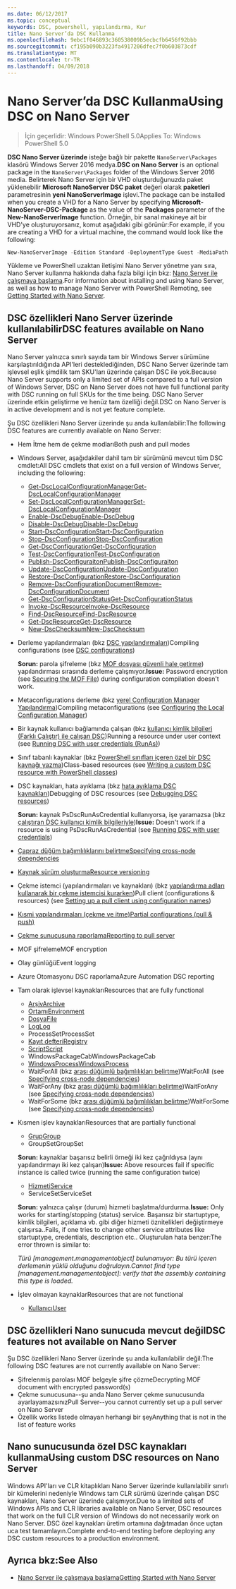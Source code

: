 ```yaml
---
ms.date: 06/12/2017
ms.topic: conceptual
keywords: DSC, powershell, yapılandırma, Kur
title: Nano Server’da DSC Kullanma
ms.openlocfilehash: 9ebc1f046893c360538009b5ecbcfb6456f92bbb
ms.sourcegitcommit: cf195b090b3223fa4917206dfec7f0b603873cdf
ms.translationtype: MT
ms.contentlocale: tr-TR
ms.lasthandoff: 04/09/2018
---
```

# <a name="using-dsc-on-nano-server"></a><span data-ttu-id="4c9a8-103">Nano Server’da DSC Kullanma</span><span class="sxs-lookup"><span data-stu-id="4c9a8-103">Using DSC on Nano Server</span></span>

> <span data-ttu-id="4c9a8-104">İçin geçerlidir: Windows PowerShell 5.0</span><span class="sxs-lookup"><span data-stu-id="4c9a8-104">Applies To: Windows PowerShell 5.0</span></span>

<span data-ttu-id="4c9a8-105">**DSC Nano Server üzerinde** isteğe bağlı bir pakette `NanoServer\Packages` klasörü Windows Server 2016 medya.</span><span class="sxs-lookup"><span data-stu-id="4c9a8-105">**DSC on Nano Server** is an optional package in the `NanoServer\Packages` folder of the Windows Server 2016 media.</span></span> <span data-ttu-id="4c9a8-106">Belirterek Nano Server için bir VHD oluşturduğunuzda paket yüklenebilir **Microsoft NanoServer DSC paket** değeri olarak **paketleri** parametresinin **yeni NanoServerImage**  işlevi.</span><span class="sxs-lookup"><span data-stu-id="4c9a8-106">The package can be installed when you create a VHD for a Nano Server by specifying **Microsoft-NanoServer-DSC-Package** as the value of the **Packages** parameter of the **New-NanoServerImage** function.</span></span> <span data-ttu-id="4c9a8-107">Örneğin, bir sanal makineye ait bir VHD'ye oluşturuyorsanız, komut aşağıdaki gibi görünür:</span><span class="sxs-lookup"><span data-stu-id="4c9a8-107">For example, if you are creating a VHD for a virtual machine, the command would look like the following:</span></span>

```powershell
New-NanoServerImage -Edition Standard -DeploymentType Guest -MediaPath f:\ -BasePath .\Base -TargetPath .\Nano1\Nano.vhd -ComputerName Nano1 -Packages Microsoft-NanoServer-DSC-Package
```

<span data-ttu-id="4c9a8-108">Yükleme ve PowerShell uzaktan iletişimi Nano Server yönetme yanı sıra, Nano Server kullanma hakkında daha fazla bilgi için bkz: [Nano Server ile çalışmaya başlama](https://technet.microsoft.com/library/mt126167.aspx).</span><span class="sxs-lookup"><span data-stu-id="4c9a8-108">For information about installing and using Nano Server, as well as how to manage Nano Server with PowerShell Remoting, see [Getting Started with Nano Server](https://technet.microsoft.com/library/mt126167.aspx).</span></span>


## <a name="dsc-features-available-on-nano-server"></a><span data-ttu-id="4c9a8-109">DSC özellikleri Nano Server üzerinde kullanılabilir</span><span class="sxs-lookup"><span data-stu-id="4c9a8-109">DSC features available on Nano Server</span></span>

 <span data-ttu-id="4c9a8-110">Nano Server yalnızca sınırlı sayıda tam bir Windows Server sürümüne karşılaştırıldığında API'leri desteklediğinden, DSC Nano Server üzerinde tam işlevsel eşlik şimdilik tam SKU'ları üzerinde çalışan DSC ile yok.</span><span class="sxs-lookup"><span data-stu-id="4c9a8-110">Because Nano Server supports only a limited set of APIs compared to a full version of Windows Server, DSC on Nano Server does not have full functional parity with DSC running on full SKUs for the time being.</span></span> <span data-ttu-id="4c9a8-111">DSC Nano Server üzerinde etkin geliştirme ve henüz tam özelliği değil.</span><span class="sxs-lookup"><span data-stu-id="4c9a8-111">DSC on Nano Server is in active development and is not yet feature complete.</span></span>

 <span data-ttu-id="4c9a8-112">Şu DSC özellikleri Nano Server üzerinde şu anda kullanılabilir:</span><span class="sxs-lookup"><span data-stu-id="4c9a8-112">The following DSC features are currently available on Nano Server:</span></span>


* <span data-ttu-id="4c9a8-113">Hem İtme hem de çekme modları</span><span class="sxs-lookup"><span data-stu-id="4c9a8-113">Both push and pull modes</span></span>

* <span data-ttu-id="4c9a8-114">Windows Server, aşağıdakiler dahil tam bir sürümünü mevcut tüm DSC cmdlet:</span><span class="sxs-lookup"><span data-stu-id="4c9a8-114">All DSC cmdlets that exist on a full version of Windows Server, including the following:</span></span>
  * [<span data-ttu-id="4c9a8-115">Get-DscLocalConfigurationManager</span><span class="sxs-lookup"><span data-stu-id="4c9a8-115">Get-DscLocalConfigurationManager</span></span>](https://technet.microsoft.com/library/dn407378.aspx)
  * [<span data-ttu-id="4c9a8-116">Set-DscLocalConfigurationManager</span><span class="sxs-lookup"><span data-stu-id="4c9a8-116">Set-DscLocalConfigurationManager</span></span>](https://technet.microsoft.com/library/dn521621.aspx)
  * [<span data-ttu-id="4c9a8-117">Enable-DscDebug</span><span class="sxs-lookup"><span data-stu-id="4c9a8-117">Enable-DscDebug</span></span>](https://technet.microsoft.com/en-us/library/mt517870.aspx)
  * [<span data-ttu-id="4c9a8-118">Disable-DscDebug</span><span class="sxs-lookup"><span data-stu-id="4c9a8-118">Disable-DscDebug</span></span>](https://technet.microsoft.com/en-us/library/mt517872.aspx)
  * [<span data-ttu-id="4c9a8-119">Start-DscConfiguration</span><span class="sxs-lookup"><span data-stu-id="4c9a8-119">Start-DscConfiguration</span></span>](https://technet.microsoft.com/en-us/library/dn521623.aspx)
  * [<span data-ttu-id="4c9a8-120">Stop-DscConfiguration</span><span class="sxs-lookup"><span data-stu-id="4c9a8-120">Stop-DscConfiguration</span></span>](https://technet.microsoft.com/en-us/library/mt143542.aspx)
  * [<span data-ttu-id="4c9a8-121">Get-DscConfiguration</span><span class="sxs-lookup"><span data-stu-id="4c9a8-121">Get-DscConfiguration</span></span>](https://technet.microsoft.com/en-us/library/dn407379.aspx)
  * [<span data-ttu-id="4c9a8-122">Test-DscConfiguration</span><span class="sxs-lookup"><span data-stu-id="4c9a8-122">Test-DscConfiguration</span></span>](https://technet.microsoft.com/en-us/library/dn407382.aspx)
  * [<span data-ttu-id="4c9a8-123">Publish-DscConfiguraiton</span><span class="sxs-lookup"><span data-stu-id="4c9a8-123">Publish-DscConfiguraiton</span></span>](https://technet.microsoft.com/en-us/library/mt517875.aspx)
  * [<span data-ttu-id="4c9a8-124">Update-DscConfiguration</span><span class="sxs-lookup"><span data-stu-id="4c9a8-124">Update-DscConfiguration</span></span>](https://technet.microsoft.com/en-us/library/mt143541.aspx)
  * [<span data-ttu-id="4c9a8-125">Restore-DscConfiguration</span><span class="sxs-lookup"><span data-stu-id="4c9a8-125">Restore-DscConfiguration</span></span>](https://technet.microsoft.com/en-us/library/dn407383.aspx)
  * [<span data-ttu-id="4c9a8-126">Remove-DscConfigurationDocument</span><span class="sxs-lookup"><span data-stu-id="4c9a8-126">Remove-DscConfigurationDocument</span></span>](https://technet.microsoft.com/en-us/library/mt143544.aspx)
  * [<span data-ttu-id="4c9a8-127">Get-DscConfigurationStatus</span><span class="sxs-lookup"><span data-stu-id="4c9a8-127">Get-DscConfigurationStatus</span></span>](https://technet.microsoft.com/en-us/library/mt517868.aspx)
  * [<span data-ttu-id="4c9a8-128">Invoke-DscResource</span><span class="sxs-lookup"><span data-stu-id="4c9a8-128">Invoke-DscResource</span></span>](https://technet.microsoft.com/en-us/library/mt517869.aspx)
  * [<span data-ttu-id="4c9a8-129">Find-DscResource</span><span class="sxs-lookup"><span data-stu-id="4c9a8-129">Find-DscResource</span></span>](https://technet.microsoft.com/en-us/library/mt517874.aspx)
  * [<span data-ttu-id="4c9a8-130">Get-DscResource</span><span class="sxs-lookup"><span data-stu-id="4c9a8-130">Get-DscResource</span></span>](https://technet.microsoft.com/en-us/library/dn521625.aspx)
  * [<span data-ttu-id="4c9a8-131">New-DscChecksum</span><span class="sxs-lookup"><span data-stu-id="4c9a8-131">New-DscChecksum</span></span>](https://technet.microsoft.com/en-us/library/dn521622.aspx)

* <span data-ttu-id="4c9a8-132">Derleme yapılandırmaları (bkz [DSC yapılandırmaları](configurations.md))</span><span class="sxs-lookup"><span data-stu-id="4c9a8-132">Compiling configurations (see [DSC configurations](configurations.md))</span></span>

  <span data-ttu-id="4c9a8-133">**Sorun:** parola şifreleme (bkz [MOF dosyası güvenli hale getirme](securemof.md)) yapılandırması sırasında derleme çalışmıyor.</span><span class="sxs-lookup"><span data-stu-id="4c9a8-133">**Issue:** Password encryption (see [Securing the MOF File](securemof.md)) during configuration compilation doesn't work.</span></span>

* <span data-ttu-id="4c9a8-134">Metaconfigurations derleme (bkz [yerel Configuration Manager Yapılandırma](metaConfig.md))</span><span class="sxs-lookup"><span data-stu-id="4c9a8-134">Compiling metaconfigurations (see [Configuring the Local Configuration Manager](metaConfig.md))</span></span>

* <span data-ttu-id="4c9a8-135">Bir kaynak kullanıcı bağlamında çalışan (bkz [kullanıcı kimlik bilgileri (Farklı Çalıştır) ile çalışan DSC](runAsUser.md))</span><span class="sxs-lookup"><span data-stu-id="4c9a8-135">Running a resource under user context (see [Running DSC with user credentials (RunAs)](runAsUser.md))</span></span>

* <span data-ttu-id="4c9a8-136">Sınıf tabanlı kaynaklar (bkz [PowerShell sınıfları içeren özel bir DSC kaynağı yazma](authoringResourceClass.md))</span><span class="sxs-lookup"><span data-stu-id="4c9a8-136">Class-based resources (see [Writing a custom DSC resource with PowerShell classes](authoringResourceClass.md))</span></span>

* <span data-ttu-id="4c9a8-137">DSC kaynakları, hata ayıklama (bkz [hata ayıklama DSC kaynakları](debugresource.md))</span><span class="sxs-lookup"><span data-stu-id="4c9a8-137">Debugging of DSC resources (see [Debugging DSC resources](debugresource.md))</span></span>

  <span data-ttu-id="4c9a8-138">**Sorun:** kaynak PsDscRunAsCredential kullanıyorsa, işe yaramazsa (bkz [çalıştıran DSC kullanıcı kimlik bilgileriyle](runAsUser.md))</span><span class="sxs-lookup"><span data-stu-id="4c9a8-138">**Issue:** Doesn't work if a resource is using PsDscRunAsCredential (see [Running DSC with user credentials](runAsUser.md))</span></span>

* [<span data-ttu-id="4c9a8-139">Çapraz düğüm bağımlılıklarını belirtme</span><span class="sxs-lookup"><span data-stu-id="4c9a8-139">Specifying cross-node dependencies</span></span>](crossNodeDependencies.md)

* [<span data-ttu-id="4c9a8-140">Kaynak sürüm oluşturma</span><span class="sxs-lookup"><span data-stu-id="4c9a8-140">Resource versioning</span></span>](sxsResource.md)

* <span data-ttu-id="4c9a8-141">Çekme istemci (yapılandırmaları ve kaynakları) (bkz [yapılandırma adları kullanarak bir çekme istemcisi kurarken](pullClientConfigNames.md))</span><span class="sxs-lookup"><span data-stu-id="4c9a8-141">Pull client (configurations & resources) (see [Setting up a pull client using configuration names](pullClientConfigNames.md))</span></span>

* [<span data-ttu-id="4c9a8-142">Kısmi yapılandırmaları (çekme ve itme)</span><span class="sxs-lookup"><span data-stu-id="4c9a8-142">Partial configurations (pull & push)</span></span>](partialConfigs.md)

* [<span data-ttu-id="4c9a8-143">Çekme sunucusuna raporlama</span><span class="sxs-lookup"><span data-stu-id="4c9a8-143">Reporting to pull server</span></span>](reportServer.md)

* <span data-ttu-id="4c9a8-144">MOF şifreleme</span><span class="sxs-lookup"><span data-stu-id="4c9a8-144">MOF encryption</span></span>

* <span data-ttu-id="4c9a8-145">Olay günlüğü</span><span class="sxs-lookup"><span data-stu-id="4c9a8-145">Event logging</span></span>

* <span data-ttu-id="4c9a8-146">Azure Otomasyonu DSC raporlama</span><span class="sxs-lookup"><span data-stu-id="4c9a8-146">Azure Automation DSC reporting</span></span>

* <span data-ttu-id="4c9a8-147">Tam olarak işlevsel kaynakları</span><span class="sxs-lookup"><span data-stu-id="4c9a8-147">Resources that are fully functional</span></span>
  * [<span data-ttu-id="4c9a8-148">Arşiv</span><span class="sxs-lookup"><span data-stu-id="4c9a8-148">Archive</span></span>](archiveResource.md)
  * [<span data-ttu-id="4c9a8-149">Ortamı</span><span class="sxs-lookup"><span data-stu-id="4c9a8-149">Environment</span></span>](environmentResource.md)
  * [<span data-ttu-id="4c9a8-150">Dosya</span><span class="sxs-lookup"><span data-stu-id="4c9a8-150">File</span></span>](fileResource.md)
  * [<span data-ttu-id="4c9a8-151">Log</span><span class="sxs-lookup"><span data-stu-id="4c9a8-151">Log</span></span>](logResource.md)
  * <span data-ttu-id="4c9a8-152">ProcessSet</span><span class="sxs-lookup"><span data-stu-id="4c9a8-152">ProcessSet</span></span>
  * [<span data-ttu-id="4c9a8-153">Kayıt defteri</span><span class="sxs-lookup"><span data-stu-id="4c9a8-153">Registry</span></span>](registryResource.md)
  * [<span data-ttu-id="4c9a8-154">Script</span><span class="sxs-lookup"><span data-stu-id="4c9a8-154">Script</span></span>](scriptResource.md)
  * <span data-ttu-id="4c9a8-155">WindowsPackageCab</span><span class="sxs-lookup"><span data-stu-id="4c9a8-155">WindowsPackageCab</span></span>
  * [<span data-ttu-id="4c9a8-156">WindowsProcess</span><span class="sxs-lookup"><span data-stu-id="4c9a8-156">WindowsProcess</span></span>](windowsProcessResource.md)
  * <span data-ttu-id="4c9a8-157">WaitForAll (bkz [arası düğümlü bağımlılıkları belirtme](crossNodeDependencies.md))</span><span class="sxs-lookup"><span data-stu-id="4c9a8-157">WaitForAll (see [Specifying cross-node dependencies](crossNodeDependencies.md))</span></span>
  * <span data-ttu-id="4c9a8-158">WaitForAny (bkz [arası düğümlü bağımlılıkları belirtme](crossNodeDependencies.md))</span><span class="sxs-lookup"><span data-stu-id="4c9a8-158">WaitForAny (see [Specifying cross-node dependencies](crossNodeDependencies.md))</span></span>
  * <span data-ttu-id="4c9a8-159">WaitForSome (bkz [arası düğümlü bağımlılıkları belirtme](crossNodeDependencies.md))</span><span class="sxs-lookup"><span data-stu-id="4c9a8-159">WaitForSome (see [Specifying cross-node dependencies](crossNodeDependencies.md))</span></span>

* <span data-ttu-id="4c9a8-160">Kısmen işlev kaynakları</span><span class="sxs-lookup"><span data-stu-id="4c9a8-160">Resources that are partially functional</span></span>
  * [<span data-ttu-id="4c9a8-161">Grup</span><span class="sxs-lookup"><span data-stu-id="4c9a8-161">Group</span></span>](groupResource.md)
  * <span data-ttu-id="4c9a8-162">GroupSet</span><span class="sxs-lookup"><span data-stu-id="4c9a8-162">GroupSet</span></span>

  <span data-ttu-id="4c9a8-163">**Sorun:** kaynaklar başarısız belirli örneği iki kez çağrıldıysa (aynı yapılandırmayı iki kez çalışan)</span><span class="sxs-lookup"><span data-stu-id="4c9a8-163">**Issue:** Above resources fail if specific instance is called twice (running the same configuration twice)</span></span>

  * [<span data-ttu-id="4c9a8-164">Hizmeti</span><span class="sxs-lookup"><span data-stu-id="4c9a8-164">Service</span></span>](serviceResource.md)
  * <span data-ttu-id="4c9a8-165">ServiceSet</span><span class="sxs-lookup"><span data-stu-id="4c9a8-165">ServiceSet</span></span>

  <span data-ttu-id="4c9a8-166">**Sorun:** yalnızca çalışır (durum) hizmeti başlatma/durdurma.</span><span class="sxs-lookup"><span data-stu-id="4c9a8-166">**Issue:** Only works for starting/stopping (status) service.</span></span> <span data-ttu-id="4c9a8-167">Başarısız bir startuptype, kimlik bilgileri, açıklama vb. gibi diğer hizmeti öznitelikleri değiştirmeye çalışırsa..</span><span class="sxs-lookup"><span data-stu-id="4c9a8-167">Fails, if one tries to change other service attributes like startuptype, credentials, description etc..</span></span> <span data-ttu-id="4c9a8-168">Oluşturulan hata benzer:</span><span class="sxs-lookup"><span data-stu-id="4c9a8-168">The error thrown is similar to:</span></span>

  <span data-ttu-id="4c9a8-169">*Türü [management.managementobject] bulunamıyor: Bu türü içeren derlemenin yüklü olduğunu doğrulayın.*</span><span class="sxs-lookup"><span data-stu-id="4c9a8-169">*Cannot find type [management.managementobject]: verify that the assembly containing this type is loaded.*</span></span>

* <span data-ttu-id="4c9a8-170">İşlev olmayan kaynaklar</span><span class="sxs-lookup"><span data-stu-id="4c9a8-170">Resources that are not functional</span></span>
  * [<span data-ttu-id="4c9a8-171">Kullanıcı</span><span class="sxs-lookup"><span data-stu-id="4c9a8-171">User</span></span>](userResource.md)


## <a name="dsc-features-not-available-on-nano-server"></a><span data-ttu-id="4c9a8-172">DSC özellikleri Nano sunucuda mevcut değil</span><span class="sxs-lookup"><span data-stu-id="4c9a8-172">DSC features not available on Nano Server</span></span>

<span data-ttu-id="4c9a8-173">Şu DSC özellikleri Nano Server üzerinde şu anda kullanılabilir değil:</span><span class="sxs-lookup"><span data-stu-id="4c9a8-173">The following DSC features are not currently available on Nano Server:</span></span>

* <span data-ttu-id="4c9a8-174">Şifrelenmiş parolası MOF belgeyle şifre çözme</span><span class="sxs-lookup"><span data-stu-id="4c9a8-174">Decrypting MOF document with encrypted password(s)</span></span>
* <span data-ttu-id="4c9a8-175">Çekme sunucusuna--şu anda Nano Server çekme sunucusunda ayarlayamazsınız</span><span class="sxs-lookup"><span data-stu-id="4c9a8-175">Pull Server--you cannot currently set up a pull server on Nano Server</span></span>
* <span data-ttu-id="4c9a8-176">Özellik works listede olmayan herhangi bir şey</span><span class="sxs-lookup"><span data-stu-id="4c9a8-176">Anything that is not in the list of feature works</span></span>

## <a name="using-custom-dsc-resources-on-nano-server"></a><span data-ttu-id="4c9a8-177">Nano sunucusunda özel DSC kaynakları kullanma</span><span class="sxs-lookup"><span data-stu-id="4c9a8-177">Using custom DSC resources on Nano Server</span></span>

<span data-ttu-id="4c9a8-178">Windows API'ları ve CLR kitaplıkları Nano Server üzerinde kullanılabilir sınırlı bir kümelerini nedeniyle Windows tam CLR sürümü üzerinde çalışan DSC kaynakları, Nano Server üzerinde çalışmıyor.</span><span class="sxs-lookup"><span data-stu-id="4c9a8-178">Due to a limited sets of Windows APIs and CLR libraries available on Nano Server, DSC resources that work on the full CLR version of Windows do not necessarily work on Nano Server.</span></span>
<span data-ttu-id="4c9a8-179">DSC özel kaynakları üretim ortamına dağıtmadan önce uçtan uca test tamamlayın.</span><span class="sxs-lookup"><span data-stu-id="4c9a8-179">Complete end-to-end testing before deploying any DSC custom resources to a production environment.</span></span>

## <a name="see-also"></a><span data-ttu-id="4c9a8-180">Ayrıca bkz:</span><span class="sxs-lookup"><span data-stu-id="4c9a8-180">See Also</span></span>
- [<span data-ttu-id="4c9a8-181">Nano Server ile çalışmaya başlama</span><span class="sxs-lookup"><span data-stu-id="4c9a8-181">Getting Started with Nano Server</span></span>](https://technet.microsoft.com/library/mt126167.aspx)